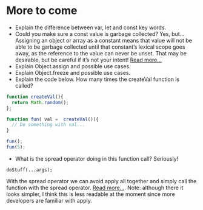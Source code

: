 # More to come

* Explain the difference between var, let and const key words.
* Could you make sure a const value is garbage collected?
  Yes, but...
  Assigning an object or array as a constant means that value will not be able to be garbage collected until that constant’s lexical scope goes away, as the reference to the value can never be unset. 
  That may be desirable, but be careful if it’s not your intent!
  [Read more...](https://books.google.com/books?id=iOc6CwAAQBAJ&pg=PT24&lpg=PT24&dq=keyle+simpson+Assigning+an+object+or+array+as+a+constant+means+that+value+will+not+be+able+to+be+garbage+collected+until+that+constant%E2%80%99s+lexical+scope+goes+away,&source=bl&ots=7v7iLPetjx&sig=t8flr1cB-DlnFaBMhlCcewpW2bs&hl=en&sa=X&ved=0ahUKEwjZ-czuteDbAhWaHTQIHeGlAhgQ6AEINDAC#v=onepage&q=keyle%20simpson%20Assigning%20an%20object%20or%20array%20as%20a%20constant%20means%20that%20value%20will%20not%20be%20able%20to%20be%20garbage%20collected%20until%20that%20constant%E2%80%99s%20lexical%20scope%20goes%20away%2C&f=false)
* Explain Object.assign and possible use cases.
* Explain Object.freeze and possible use cases.
* Explain the code below. How many times the createVal function is called?

```ts
function createVal(){
  return Math.random();
};

function fun( val =  createVal()){
  // Do something with val...
}

fun();
fun(5);

```
* What is the spread operator doing in this function call? Seriously!

```
doStuff(...args);
```

With the spread operator we can avoid apply all together and simply call the function with the spread operator. [Read more...](https://davidwalsh.name/spread-operator).
Note: although there it looks simpler, I think this is less readable at the moment since more developers are familiar with apply. 
